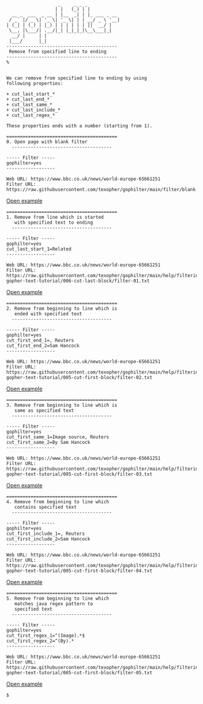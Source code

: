 ```
                   _     _ _ _            
                  | |   (_) | |           
  __ _  ___  _ __ | |__  _| | |_ ___ _ __ 
 / _` |/ _ \| '_ \| '_ \| | | __/ _ \ '__|
| (_| | (_) | |_) | | | | | | ||  __/ |   
 \__, |\___/| .__/|_| |_|_|_|\__\___|_|   
  __/ |     | |                           
 |___/      |_|                           
-----------------------------------------
 Remove from specified line to ending
-----------------------------------------
%
```

```

We can remove from specified line to ending by using
following properties:

+ cut_last_start_*
+ cut_last_end_*
+ cut_last_same_*
+ cut_last_include_*
+ cut_last_regex_*

These properties ends with a number (starting from 1).

=========================================
0. Open page with blank filter
  -------------------------------------

----- Filter -----
gophilter=yes
------------------

Web URL: https://www.bbc.co.uk/news/world-europe-65661251
Filter URL: https://raw.githubusercontent.com/texopher/gophilter/main/filter/blank.txt
```
[Open example](http://texopher.com/g?url=gopher://texopher.com/x/w/g/i/https_58__47__47_raw_46_githubusercontent_46_com_47_texopher_47_gophilter_47_main_47_filter_47_blank_46_txt/https_58__47__47_www_46_bbc_46_co_46_uk_47_news_47_world_45_europe_45__54__53__54__54__49__50__53__49_)

```
=========================================
1. Remove from line which is started 
   with specified text to ending
  -------------------------------------

----- Filter -----
gophilter=yes
cut_last_start_1=Related
------------------

Web URL: https://www.bbc.co.uk/news/world-europe-65661251
Filter URL: https://raw.githubusercontent.com/texopher/gophilter/main/help/filtering-gopher-text-tutorial/006-cut-last-block/filter-01.txt
```
[Open example](http://texopher.com/g?url=gopher://texopher.com/x/w/g/i/https_58__47__47_raw_46_githubusercontent_46_com_47_texopher_47_gophilter_47_main_47_help_47_filtering_45_gopher_45_text_45_tutorial_47__48__48__54__45_cut_45_last_45_block_47_filter_45__48__49__46_txt/https_58__47__47_www_46_bbc_46_co_46_uk_47_news_47_world_45_europe_45__54__53__54__54__49__50__53__49_)

```
=========================================
2. Remove from beginning to line which is
   ended with specified text
  -------------------------------------

----- Filter -----
gophilter=yes
cut_first_end_1=, Reuters
cut_first_end_2=Sam Hancock
------------------

Web URL: https://www.bbc.co.uk/news/world-europe-65661251
Filter URL: https://raw.githubusercontent.com/texopher/gophilter/main/help/filtering-gopher-text-tutorial/005-cut-first-block/filter-02.txt
```
[Open example](http://texopher.com/g?url=gopher://texopher.com/x/w/g/i/https_58__47__47_raw_46_githubusercontent_46_com_47_texopher_47_gophilter_47_main_47_help_47_filtering_45_gopher_45_text_45_tutorial_47__48__48__53__45_cut_45_first_45_block_47_filter_45__48__50__46_txt/https_58__47__47_www_46_bbc_46_co_46_uk_47_news_47_world_45_europe_45__54__53__54__54__49__50__53__49_)

```
=========================================
3. Remove from beginning to line which is
   same as specified text
  -------------------------------------

----- Filter -----
gophilter=yes
cut_first_same_1=Image source, Reuters
cut_first_same_2=By Sam Hancock
------------------

Web URL: https://www.bbc.co.uk/news/world-europe-65661251
Filter URL: https://raw.githubusercontent.com/texopher/gophilter/main/help/filtering-gopher-text-tutorial/005-cut-first-block/filter-03.txt
```
[Open example](http://texopher.com/g?url=gopher://texopher.com/x/w/g/i/https_58__47__47_raw_46_githubusercontent_46_com_47_texopher_47_gophilter_47_main_47_help_47_filtering_45_gopher_45_text_45_tutorial_47__48__48__53__45_cut_45_first_45_block_47_filter_45__48__51__46_txt/https_58__47__47_www_46_bbc_46_co_46_uk_47_news_47_world_45_europe_45__54__53__54__54__49__50__53__49_)

```
=========================================
4. Remove from beginning to line which 
   contains specified text
  -------------------------------------

----- Filter -----
gophilter=yes
cut_first_include_1=, Reuters
cut_first_include_2=Sam Hancock
------------------

Web URL: https://www.bbc.co.uk/news/world-europe-65661251
Filter URL: https://raw.githubusercontent.com/texopher/gophilter/main/help/filtering-gopher-text-tutorial/005-cut-first-block/filter-04.txt
```
[Open example](http://texopher.com/g?url=gopher://texopher.com/x/w/g/i/https_58__47__47_raw_46_githubusercontent_46_com_47_texopher_47_gophilter_47_main_47_help_47_filtering_45_gopher_45_text_45_tutorial_47__48__48__53__45_cut_45_first_45_block_47_filter_45__48__52__46_txt/https_58__47__47_www_46_bbc_46_co_46_uk_47_news_47_world_45_europe_45__54__53__54__54__49__50__53__49_)

```
=========================================
5. Remove from beginning to line which 
   matches java regex pattern to 
   specified text
  -------------------------------------

----- Filter -----
gophilter=yes
cut_first_regex_1=^(Image).*$
cut_first_regex_2=^(By).*
------------------

Web URL: https://www.bbc.co.uk/news/world-europe-65661251
Filter URL: https://raw.githubusercontent.com/texopher/gophilter/main/help/filtering-gopher-text-tutorial/005-cut-first-block/filter-05.txt
```
[Open example](http://texopher.com/g?url=gopher://texopher.com/x/w/g/i/https_58__47__47_raw_46_githubusercontent_46_com_47_texopher_47_gophilter_47_main_47_help_47_filtering_45_gopher_45_text_45_tutorial_47__48__48__53__45_cut_45_first_45_block_47_filter_45__48__53__46_txt/https_58__47__47_www_46_bbc_46_co_46_uk_47_news_47_world_45_europe_45__54__53__54__54__49__50__53__49_)

```
$
```
